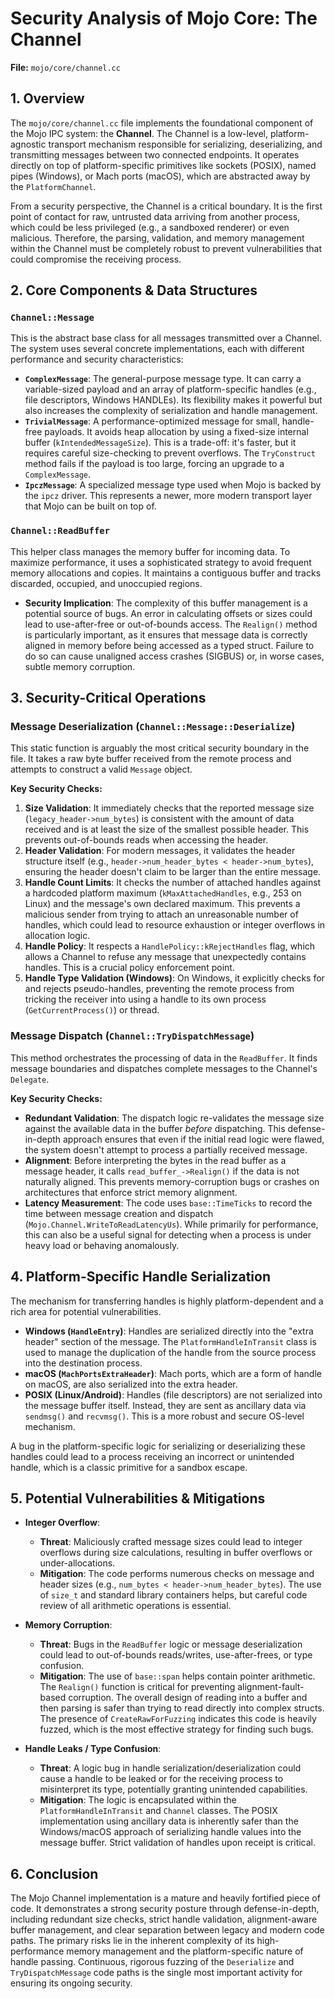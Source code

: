 # Security Analysis of Mojo Core: The Channel

**File:** `mojo/core/channel.cc`

## 1. Overview

The `mojo/core/channel.cc` file implements the foundational component of the Mojo IPC system: the **Channel**. The Channel is a low-level, platform-agnostic transport mechanism responsible for serializing, deserializing, and transmitting messages between two connected endpoints. It operates directly on top of platform-specific primitives like sockets (POSIX), named pipes (Windows), or Mach ports (macOS), which are abstracted away by the `PlatformChannel`.

From a security perspective, the Channel is a critical boundary. It is the first point of contact for raw, untrusted data arriving from another process, which could be less privileged (e.g., a sandboxed renderer) or even malicious. Therefore, the parsing, validation, and memory management within the Channel must be completely robust to prevent vulnerabilities that could compromise the receiving process.

## 2. Core Components & Data Structures

### `Channel::Message`

This is the abstract base class for all messages transmitted over a Channel. The system uses several concrete implementations, each with different performance and security characteristics:

*   **`ComplexMessage`**: The general-purpose message type. It can carry a variable-sized payload and an array of platform-specific handles (e.g., file descriptors, Windows HANDLEs). Its flexibility makes it powerful but also increases the complexity of serialization and handle management.
*   **`TrivialMessage`**: A performance-optimized message for small, handle-free payloads. It avoids heap allocation by using a fixed-size internal buffer (`kIntendedMessageSize`). This is a trade-off: it's faster, but it requires careful size-checking to prevent overflows. The `TryConstruct` method fails if the payload is too large, forcing an upgrade to a `ComplexMessage`.
*   **`IpczMessage`**: A specialized message type used when Mojo is backed by the `ipcz` driver. This represents a newer, more modern transport layer that Mojo can be built on top of.

### `Channel::ReadBuffer`

This helper class manages the memory buffer for incoming data. To maximize performance, it uses a sophisticated strategy to avoid frequent memory allocations and copies. It maintains a contiguous buffer and tracks discarded, occupied, and unoccupied regions.

*   **Security Implication**: The complexity of this buffer management is a potential source of bugs. An error in calculating offsets or sizes could lead to use-after-free or out-of-bounds access. The `Realign()` method is particularly important, as it ensures that message data is correctly aligned in memory before being accessed as a typed struct. Failure to do so can cause unaligned access crashes (SIGBUS) or, in worse cases, subtle memory corruption.

## 3. Security-Critical Operations

### Message Deserialization (`Channel::Message::Deserialize`)

This static function is arguably the most critical security boundary in the file. It takes a raw byte buffer received from the remote process and attempts to construct a valid `Message` object.

**Key Security Checks:**

1.  **Size Validation**: It immediately checks that the reported message size (`legacy_header->num_bytes`) is consistent with the amount of data received and is at least the size of the smallest possible header. This prevents out-of-bounds reads when accessing the header.
2.  **Header Validation**: For modern messages, it validates the header structure itself (e.g., `header->num_header_bytes < header->num_bytes`), ensuring the header doesn't claim to be larger than the entire message.
3.  **Handle Count Limits**: It checks the number of attached handles against a hardcoded platform maximum (`kMaxAttachedHandles`, e.g., 253 on Linux) and the message's own declared maximum. This prevents a malicious sender from trying to attach an unreasonable number of handles, which could lead to resource exhaustion or integer overflows in allocation logic.
4.  **Handle Policy**: It respects a `HandlePolicy::kRejectHandles` flag, which allows a Channel to refuse any message that unexpectedly contains handles. This is a crucial policy enforcement point.
5.  **Handle Type Validation (Windows)**: On Windows, it explicitly checks for and rejects pseudo-handles, preventing the remote process from tricking the receiver into using a handle to its own process (`GetCurrentProcess()`) or thread.

### Message Dispatch (`Channel::TryDispatchMessage`)

This method orchestrates the processing of data in the `ReadBuffer`. It finds message boundaries and dispatches complete messages to the Channel's `Delegate`.

**Key Security Checks:**

*   **Redundant Validation**: The dispatch logic re-validates the message size against the available data in the buffer *before* dispatching. This defense-in-depth approach ensures that even if the initial read logic were flawed, the system doesn't attempt to process a partially received message.
*   **Alignment**: Before interpreting the bytes in the read buffer as a message header, it calls `read_buffer_->Realign()` if the data is not naturally aligned. This prevents memory-corruption bugs or crashes on architectures that enforce strict memory alignment.
*   **Latency Measurement**: The code uses `base::TimeTicks` to record the time between message creation and dispatch (`Mojo.Channel.WriteToReadLatencyUs`). While primarily for performance, this can also be a useful signal for detecting when a process is under heavy load or behaving anomalously.

## 4. Platform-Specific Handle Serialization

The mechanism for transferring handles is highly platform-dependent and a rich area for potential vulnerabilities.

*   **Windows (`HandleEntry`)**: Handles are serialized directly into the "extra header" section of the message. The `PlatformHandleInTransit` class is used to manage the duplication of the handle from the source process into the destination process.
*   **macOS (`MachPortsExtraHeader`)**: Mach ports, which are a form of handle on macOS, are also serialized into the extra header.
*   **POSIX (Linux/Android)**: Handles (file descriptors) are not serialized into the message buffer itself. Instead, they are sent as ancillary data via `sendmsg()` and `recvmsg()`. This is a more robust and secure OS-level mechanism.

A bug in the platform-specific logic for serializing or deserializing these handles could lead to a process receiving an incorrect or unintended handle, which is a classic primitive for a sandbox escape.

## 5. Potential Vulnerabilities & Mitigations

*   **Integer Overflow**:
    *   **Threat**: Maliciously crafted message sizes could lead to integer overflows during size calculations, resulting in buffer overflows or under-allocations.
    *   **Mitigation**: The code performs numerous checks on message and header sizes (e.g., `num_bytes < header->num_header_bytes`). The use of `size_t` and standard library containers helps, but careful code review of all arithmetic operations is essential.

*   **Memory Corruption**:
    *   **Threat**: Bugs in the `ReadBuffer` logic or message deserialization could lead to out-of-bounds reads/writes, use-after-frees, or type confusion.
    *   **Mitigation**: The use of `base::span` helps contain pointer arithmetic. The `Realign()` function is critical for preventing alignment-fault-based corruption. The overall design of reading into a buffer and then parsing is safer than trying to read directly into complex structs. The presence of `CreateRawForFuzzing` indicates this code is heavily fuzzed, which is the most effective strategy for finding such bugs.

*   **Handle Leaks / Type Confusion**:
    *   **Threat**: A logic bug in handle serialization/deserialization could cause a handle to be leaked or for the receiving process to misinterpret its type, potentially granting unintended capabilities.
    *   **Mitigation**: The logic is encapsulated within the `PlatformHandleInTransit` and `Channel` classes. The POSIX implementation using ancillary data is inherently safer than the Windows/macOS approach of serializing handle values into the message buffer. Strict validation of handles upon receipt is critical.

## 6. Conclusion

The Mojo Channel implementation is a mature and heavily fortified piece of code. It demonstrates a strong security posture through defense-in-depth, including redundant size checks, strict handle validation, alignment-aware buffer management, and clear separation between legacy and modern code paths. The primary risks lie in the inherent complexity of its high-performance memory management and the platform-specific nature of handle passing. Continuous, rigorous fuzzing of the `Deserialize` and `TryDispatchMessage` code paths is the single most important activity for ensuring its ongoing security.